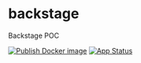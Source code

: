 # backstage
Backstage POC

[![Publish Docker image](https://github.com/diegoluisi/backstage/actions/workflows/main.yml/badge.svg)](https://github.com/diegoluisi/backstage/actions/workflows/main.yml)
[![App Status](https://argocd.diegoluisi.eti.br/api/badge?name=prd-backstage&revision=true)](https://argocd.diegoluisi.eti.br/applications/prd-backstage)

